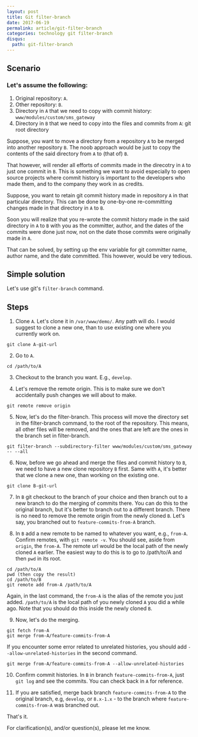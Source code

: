 ```yaml
---
layout: post
title: Git filter-branch
date: 2017-06-19
permalink: article/git-filter-branch
categories: technology git filter-branch
disqus:
  path: git-filter-branch
---
```


## Scenario

### Let's assume the following:

1. Original repository: `A`.
2. Other repository: `B`.
3. Directory in `A` that we need to copy with commit history: `www/modules/custom/sms_gateway`
4. Directory in `B` that we need to copy into the files and commits from `A`:  git root directory

Suppose, you want to move a directory from a repository `A` to be merged
into another repository `B`.  The noob approach would be just to copy
the contents of the said directory from `A` to (that of) `B`.

That however, will render all efforts of commits made in the direcotry in
`A` to just one commit in `B`.  This is something we want to avoid
especially to open source projects where commit history is important to
the developers who made them, and to the company they work in as credits.

Suppose, you want to retain git commit history made in repository `A` in
that particular directory.  This can be done by one-by-one re-committing
changes made in that directory in `A` to `B`.

Soon you will realize that you re-wrote the commit history made in the
said directory in `A` to `B` with you as the committer, author, and the
dates of the commits were done just now, not on the date those commits
were originally made in `A`.

That can be solved, by setting up the env variable for git committer
name, author name, and the date committed.  This however, would be very
tedious.

## Simple solution

Let's use git's `filter-branch` command.

## Steps

1. Clone `A`. Let's clone it in `/var/www/demo/`.  Any path will do.  I
  would suggest to clone a new one, than to use existing one where you
  currently work on.

  ```
  git clone A-git-url
  ```

2. Go to `A`.

  ```
  cd /path/to/A
  ```

3. Checkout to the branch you want.  E.g., `develop`.

4. Let's remove the remote origin. This is to make sure we don't
  accidentally push changes we will about to make.

  ```
  git remote remove origin
  ```
5. Now, let's do the filter-branch. This process will move the directory
  set in the filter-branch command, to the root of the repository. This
  means, all other files will be removed, and the ones that are left are
  the ones in the branch set in filter-branch.

  ```
  git filter-branch --subdirectory-filter www/modules/custom/sms_gateway -- --all
  ```

6. Now, before we go ahead and merge the files and commit history to `B`,
  we need to have a new clone repository `B` first.  Same with `A`, it's
  better that we clone a new one, than working on the existing one.

  ```
  git clone B-git-url
  ```

7. In `B` git checkout to the branch of your choice and then branch out
  to a new branch to do the merging of commits there.  You can do this to
  the original branch, but it's better to branch out to a different
  branch. There is no need to remove the remote origin from the newly
  cloned `B`.  Let's say, you branched out to `feature-commits-from-A`
  branch.

8. In `B` add a new remote to be named to whatever you want, e.g.,
  `from-A`.  Confirm remotes, with `git remote -v`.  You should see,
  aside from `origin`, the `from-A`.  The remote url would be the local
  path of the newly cloned `A` earlier. The easiest way to do this is to
  go to /path/to/A and then `pwd` in its root.

  ```
  cd /path/to/A
  pwd (then copy the result)
  cd /path/to/B
  git remote add from-A /path/to/A
  ```

  Again, in the last command, the `from-A` is the alias of the remote
  you just added.  `/path/to/A` is the local path of you newly cloned
  `A` you did a while ago.  Note that you should do this inside the newly
  cloned `B`.

9. Now, let's do the merging.

  ```
  git fetch from-A
  git merge from-A/feature-commits-from-A
  ```

  If you encounter some error related to unrelated histories, you should
  add `--allow-unrelated-histories` in the second command.

  ```
  git merge from-A/feature-commits-from-A --allow-unrelated-histories
  ```

10. Confirm commit histories.  In `B` in branch `feature-commits-from-A`,
  just `git log` and see the commits.  You can check back in `A` for
  reference.

11. If you are satisfied, merge back branch `feature-commits-from-A` to
  the original branch, e.g, `develop`, or `8.x-1.x` - to the branch where
  `feature-commits-from-A` was branched out.

That's it.

For clarification(s), and/or question(s), please let me know.
